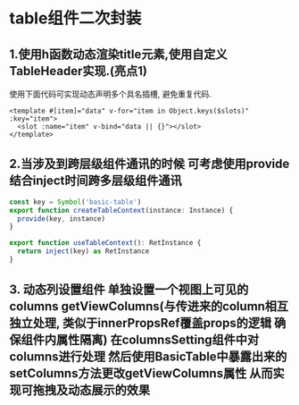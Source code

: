 <!--
 * @Date: 2024-05-07 10:24:23
 * @LastEditors: phil_litian
-->

# table组件二次封装

## 1.使用h函数动态渲染title元素,使用自定义TableHeader实现.(亮点1)


使用下面代码可实现动态声明多个具名插槽, 避免重复代码.
```vue
<template #[item]="data" v-for="item in Object.keys($slots)" :key="item">
  <slot :name="item" v-bind="data || {}"></slot>
</template>
```

## 2.当涉及到跨层级组件通讯的时候 可考虑使用provide结合inject时间跨多层级组件通讯

```js
const key = Symbol('basic-table')
export function createTableContext(instance: Instance) {
  provide(key, instance)
}

export function useTableContext(): RetInstance {
  return inject(key) as RetInstance
}
```

## 3. 动态列设置组件 单独设置一个视图上可见的columns getViewColumns(与传进来的column相互独立处理, 类似于innerPropsRef覆盖props的逻辑 确保组件内属性隔离) 在columnsSetting组件中对columns进行处理 然后使用BasicTable中暴露出来的setColumns方法更改getViewColumns属性 从而实现可拖拽及动态展示的效果
